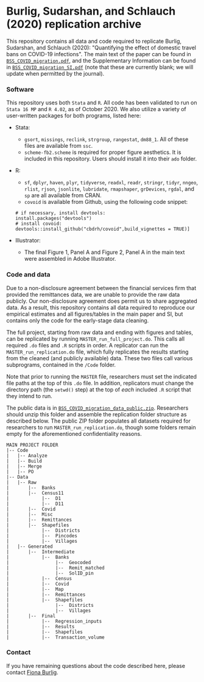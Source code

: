 # Burlig, Sudarshan, and Schlauch (2020) replication archive
This repository contains all data and code required to replicate Burlig, Sudarshan, and Schlauch (2020): "Quantifying the effect of domestic travel bans on COVID-19 infections". The main text of the paper can be found in [`BSS_COVID_migration.pdf`](LINK), and the Supplementary Information can be found in [`BSS_COVID_migration_SI.pdf`](LINK) (note that these are currently blank; we will update when permitted by the journal).

### Software
This repository uses both `Stata` and `R`. All code has been validated to run on `Stata 16 MP` and `R 4.02`, as of October 2020. We also utilize a variety of user-written packages for both programs, listed here:
* Stata:
  * `gsort`, `missings`, `reclink`, `strgroup`, `rangestat`, `dm88_1`. All of these files are available from `ssc`.
  * `scheme-fb2.scheme` is required for proper figure aesthetics. It is included in this repository. Users should install it into their `ado` folder.
  
* R: 
  * `sf`, `dplyr`, `haven`, `plyr`, `tidyverse`, `readxl`, `readr`, `stringr`, `tidyr`, `nngeo`, `rlist`, `rjson`, `jsonlite`, `lubridate`, `rmapshaper`, `grDevices`, `rgdal`, and `sp` are all available from CRAN. 
  * `covoid` is available from Github, using the following code snippet:
  ```
  # if necessary, install devtools:
  install.packages("devtools")
  # install covoid:
  devtools::install_github("cbdrh/covoid",build_vignettes = TRUE)]
  ```
* Illustrator:
  * The final Figure 1, Panel A and Figure 2, Panel A in the main text were assembled in Adobe Illustrator.

### Code and data
Due to a non-disclosure agreement between the financial services firm that provided the remittances data, we are unable to provide the raw data publicly. Our non-disclosure agreement does permit us to share aggregated data. As a result, this repository contains all data required to reproduce our empirical estimates and all figures/tables in the main paper and SI, but contains only the code for the early-stage data cleaning. 

The full project, starting from raw data and ending with figures and tables, can be replicated by running `MASTER_run_full_project.do`. This calls all required `.do` files and `.R` scripts in order. A replicator can run the `MASTER_run_replication.do` file, which fully replicates the results starting from the cleaned (and publicly available) data. These two files call various subprograms, contained in the `/Code` folder. 

Note that prior to running the `MASTER` file, researchers must set the indicated file paths at the top of this `.do` file. In addition, replicators must change the directory path (the `setwd()` step) at the top of _each_ included `.R` script that they intend to run. 

The public data is in [`BSS_COVID_migration_data_public.zip`](https://github.com/fburlig/BSS_COVID_migration/blob/master/BSS_COVID_migration_data_public.zip). Researchers should unzip this folder and assemble the replication folder structure as described below. The public ZIP folder populates all datasets required for researchers to run `MASTER_run_replication.do`, though some folders remain empty for the aforementioned confidentiality reasons.

```
MAIN PROJECT FOLDER
|-- Code
|   |-- Analyze
|   |-- Build
|   |-- Merge
|   |-- PO
|-- Data
|   |-- Raw
|       |--  Banks
|       |--  Census11
|            |--  D1
|            |--  D11
|       |--  Covid
|       |--  Misc
|       |--  Remittances
|       |--  Shapefiles
|            |--  Districts
|            |--  Pincodes
|            |--  Villages
|   |-- Generated
|       |--  Intermediate
|            |--  Banks
|                 |--  Geocoded
|                 |--  Remit_matched
|                 |--  SolID_pin
|            |--  Census
|            |--  Covid
|            |--  Map
|            |--  Remittances
|            |--  Shapefiles
|                 |--  Districts
|                 |--  Villages
|       |--  Final
|            |--  Regression_inputs
|            |--  Results
|            |--  Shapefiles
|            |--  Transaction_volume
```



### Contact
If you have remaining questions about the code described here, please contact [Fiona Burlig](mailto:burlig@uchicago.edu).
